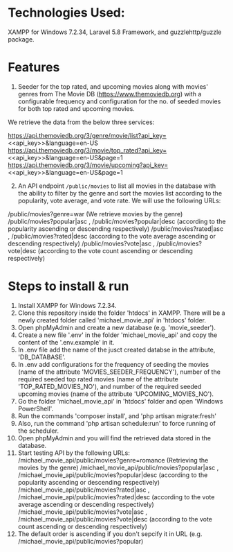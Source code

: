 # Technologies Used:
XAMPP for Windows 7.2.34, Laravel 5.8 Framework, and guzzlehttp/guzzle package.

# Features
1. Seeder for the top rated, and upcoming movies along with movies' genres from The Movie DB (https://www.themoviedb.org) with a configurable frequency and configuration for the no. of seeded movies for both top rated and upcoming movies.

We retrieve the data from the below three services:

https://api.themoviedb.org/3/genre/movie/list?api_key=<<api_key>>&language=en-US
https://api.themoviedb.org/3/movie/top_rated?api_key=<<api_key>>&language=en-US&page=1
https://api.themoviedb.org/3/movie/upcoming?api_key=<<api_key>>&language=en-US&page=1



2. An API endpoint `/public/movies` to list all movies in the database with the ability to filter by the genre and sort the movies list according to the popularity, vote average, and vote rate. We will use the following URLs:

/public/movies?genre=war (We retrieve movies by the genre)
/public/movies?popular|asc , /public/movies?popular|desc (according to the popularity ascending or descending respectively) 
/public/movies?rated|asc , /public/movies?rated|desc (according to the vote average ascending or descending respectively)
/public/movies?vote|asc , /public/movies?vote|desc (according to the vote count ascending or descending respectively)


# Steps to install & run
1. Install XAMPP for Windows 7.2.34.
2. Clone this repository inside the folder 'htdocs' in XAMPP. There will be a newly created folder called 'michael_movie_api' in 'htdocs' folder.
3. Open phpMyAdmin and create a new database (e.g. 'movie_seeder').
4. Create a new file '.env' in the folder 'michael_movie_api' and copy the content of the '.env.example' in it.
5. In .env file add the name of the jusct created databse in the attribute, 'DB_DATABASE'.
6. In .env add configurations for the frequency of seeding the movies (name of the attribute 'MOVIES_SEEDER_FREQUENCY'), number of the required seeded top rated movies (name of the attribute 'TOP_RATED_MOVIES_NO'), and  number of the required seeded upcoming movies (name of the attribute 'UPCOMING_MOVIES_NO').
7. Go the folder 'michael_movie_api' in 'htdocs' folder and open 'Windows PowerShell'.
8. Run the commands 'composer install', and 'php artisan migrate:fresh'
9. Also, run the command 'php artisan schedule:run' to force running of the scheduler.
10. Open phpMyAdmin and you will find the retrieved data stored in the database.
11. Start testing API by the following URLs:
/michael_movie_api/public/movies?genre=romance (Retrieving the movies by the genre)
/michael_movie_api/public/movies?popular|asc , /michael_movie_api/public/movies?popular|desc (according to the popularity ascending or descending respectively) 
/michael_movie_api/public/movies?rated|asc , /michael_movie_api/public/movies?rated|desc (according to the vote average ascending or descending respectively)
/michael_movie_api/public/movies?vote|asc , /michael_movie_api/public/movies?vote|desc (according to the vote count ascending or descending respectively)
12. The default order is ascending if you don't sepcify it in URL (e.g. /michael_movie_api/public/movies?popular)
